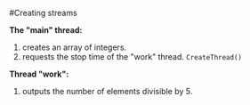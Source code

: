 #Creating streams

**The "main" thread:**  
1) creates an array of integers.  
2) requests the stop time of the "work" thread. `CreateThread()`

**Thread "work":**  
1) outputs the number of elements divisible by 5.
